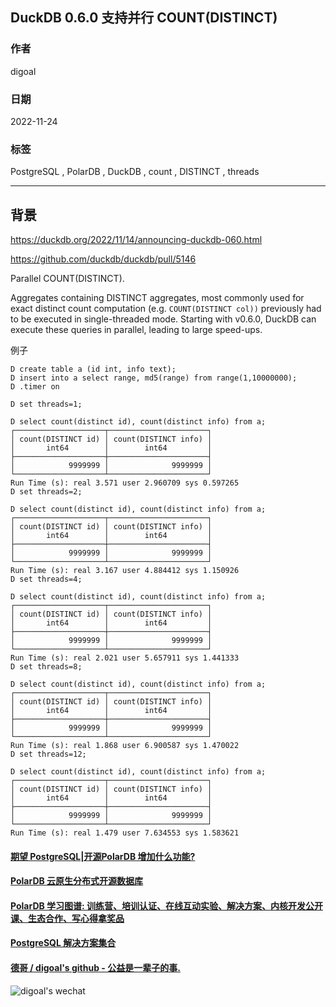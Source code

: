 ## DuckDB 0.6.0 支持并行 COUNT(DISTINCT)    
                          
### 作者                          
digoal                          
                          
### 日期                          
2022-11-24                         
                          
### 标签                          
PostgreSQL , PolarDB , DuckDB , count , DISTINCT , threads          
                          
----                          
                          
## 背景                   
https://duckdb.org/2022/11/14/announcing-duckdb-060.html          
    
https://github.com/duckdb/duckdb/pull/5146  
      
Parallel COUNT(DISTINCT).   
  
Aggregates containing DISTINCT aggregates, most commonly used for exact distinct count computation (e.g. `COUNT(DISTINCT col))` previously had to be executed in single-threaded mode. Starting with v0.6.0, DuckDB can execute these queries in parallel, leading to large speed-ups.  
  
例子  
  
```  
D create table a (id int, info text);  
D insert into a select range, md5(range) from range(1,10000000);  
D .timer on  
  
D set threads=1;  
  
D select count(distinct id), count(distinct info) from a;  
┌────────────────────┬──────────────────────┐  
│ count(DISTINCT id) │ count(DISTINCT info) │  
│       int64        │        int64         │  
├────────────────────┼──────────────────────┤  
│            9999999 │              9999999 │  
└────────────────────┴──────────────────────┘  
Run Time (s): real 3.571 user 2.960709 sys 0.597265  
D set threads=2;  
  
D select count(distinct id), count(distinct info) from a;  
┌────────────────────┬──────────────────────┐  
│ count(DISTINCT id) │ count(DISTINCT info) │  
│       int64        │        int64         │  
├────────────────────┼──────────────────────┤  
│            9999999 │              9999999 │  
└────────────────────┴──────────────────────┘  
Run Time (s): real 3.167 user 4.884412 sys 1.150926  
D set threads=4;  
  
D select count(distinct id), count(distinct info) from a;  
┌────────────────────┬──────────────────────┐  
│ count(DISTINCT id) │ count(DISTINCT info) │  
│       int64        │        int64         │  
├────────────────────┼──────────────────────┤  
│            9999999 │              9999999 │  
└────────────────────┴──────────────────────┘  
Run Time (s): real 2.021 user 5.657911 sys 1.441333  
D set threads=8;  
  
D select count(distinct id), count(distinct info) from a;  
┌────────────────────┬──────────────────────┐  
│ count(DISTINCT id) │ count(DISTINCT info) │  
│       int64        │        int64         │  
├────────────────────┼──────────────────────┤  
│            9999999 │              9999999 │  
└────────────────────┴──────────────────────┘  
Run Time (s): real 1.868 user 6.900587 sys 1.470022  
D set threads=12;  
  
D select count(distinct id), count(distinct info) from a;  
┌────────────────────┬──────────────────────┐  
│ count(DISTINCT id) │ count(DISTINCT info) │  
│       int64        │        int64         │  
├────────────────────┼──────────────────────┤  
│            9999999 │              9999999 │  
└────────────────────┴──────────────────────┘  
Run Time (s): real 1.479 user 7.634553 sys 1.583621  
```  
  
  
#### [期望 PostgreSQL|开源PolarDB 增加什么功能?](https://github.com/digoal/blog/issues/76 "269ac3d1c492e938c0191101c7238216")
  
  
#### [PolarDB 云原生分布式开源数据库](https://github.com/ApsaraDB "57258f76c37864c6e6d23383d05714ea")
  
  
#### [PolarDB 学习图谱: 训练营、培训认证、在线互动实验、解决方案、内核开发公开课、生态合作、写心得拿奖品](https://www.aliyun.com/database/openpolardb/activity "8642f60e04ed0c814bf9cb9677976bd4")
  
  
#### [PostgreSQL 解决方案集合](https://yq.aliyun.com/topic/118 "40cff096e9ed7122c512b35d8561d9c8")
  
  
#### [德哥 / digoal's github - 公益是一辈子的事.](https://github.com/digoal/blog/blob/master/README.md "22709685feb7cab07d30f30387f0a9ae")
  
  
![digoal's wechat](../pic/digoal_weixin.jpg "f7ad92eeba24523fd47a6e1a0e691b59")
  
